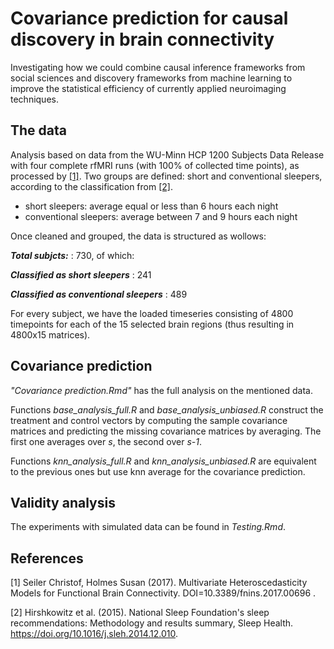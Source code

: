 # Covariance prediction for causal discovery in brain connectivity
Investigating how we could combine causal inference frameworks from social sciences 
and discovery frameworks from machine learning to improve the statistical efficiency 
of currently applied neuroimaging techniques.

## The data
Analysis based on data from the WU-Minn HCP 1200 Subjects Data Release with four complete rfMRI runs (with 100% of collected time points), as processed by [[1]](#1).
Two groups are defined: short and conventional sleepers, according to the classification from [[2]](#2).
* short sleepers: average equal or less than 6 hours each night
* conventional sleepers: average between 7 and 9 hours each night

Once cleaned and grouped, the data is structured as wollows:

**_Total subjcts:_** : 730, of which:

**_Classified as short sleepers_** : 241

**_Classified as conventional sleepers_** : 489


For every subject, we have the loaded timeseries consisting of 4800 timepoints for each of the 15 selected brain regions (thus resulting in 4800x15 matrices).

## Covariance prediction
*"Covariance prediction.Rmd"* has the full analysis on the mentioned data. 

Functions *base_analysis_full.R* and *base_analysis_unbiased.R* construct the treatment and control vectors by computing the sample covariance matrices and predicting the missing covariance matrices by averaging. The first one averages over *s*, the second over *s-1*.

Functions *knn_analysis_full.R* and *knn_analysis_unbiased.R* are equivalent to the previous ones but use knn average for the covariance prediction.

## Validity analysis
The experiments with simulated data can be found in *Testing.Rmd*.


## References
<a id="1">[1]</a> 
Seiler Christof, Holmes Susan (2017). 
Multivariate Heteroscedasticity Models for Functional Brain Connectivity. 
DOI=10.3389/fnins.2017.00696 .

<a id="2">[2]</a>
Hirshkowitz et al. (2015).
National Sleep Foundation's sleep recommendations: Methodology and results summary, Sleep Health.
https://doi.org/10.1016/j.sleh.2014.12.010.
